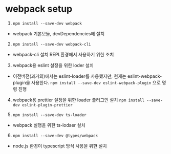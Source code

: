 # webpack setup


1. `npm install --save-dev webpack`

- webpack 기본모듈, devDependencies에 설치

2. `npm install --save-dev webpack-cli`

- webpack-cli 설치 REPL환경에서 사용하기 위한 조치

3. webpack용 eslint 설정을 위한 loder 설치
- 이전버전(과거의)에서는 eslint-loader를 사용했지만, 현재는 eslint-webpack-plugin을 사용한다.
`npm install --save-dev eslint-webpack-plugin`
으로 명령 진행

4. webpack용 prettier 설정을 위한 loader  플러그인 설치
`npm install --save-dev eslint-plugin-prettier`

5. `npm install --save-dev ts-loader`
- webpack 실행을 위한 ts-lodaer 설치

6. `npm install --save-dev @types/webpack`
- node.js 환경이 typescript 방식 사용을 위한 설치

